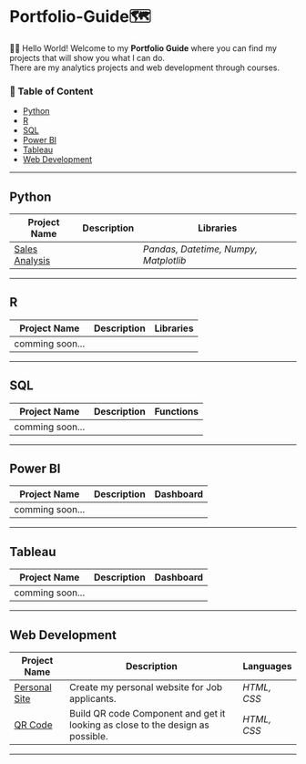 # Portfolio-Guide:world_map:

:raising_hand_woman:	Hello World! Welcome to my **Portfolio Guide** where you can find my projects that will show you what I can do.
<br />
There are my analytics projects and web development through courses.

### :flight_departure: Table of Content
- [Python](#python)
- [R](#r)
- [SQL](#sql)
- [Power BI](#power-bi)
- [Tableau](#tableau)
- [Web Development](#web-development)

***

## Python
| Project Name | Description | Libraries |
|---|---|---|
| [Sales Analysis](https://datalore.jetbrains.com/view/notebook/yJTIi3RnNAg2EJv2b7LZ5w)| | _Pandas, Datetime, Numpy, Matplotlib_ |

***

## R
| Project Name | Description | Libraries |
|---|---|---|
| comming soon... | | |

***

## SQL
| Project Name | Description | Functions |
|---|---|---|
| comming soon... | | |

***

## Power BI
| Project Name | Description | Dashboard |
|---|---|---|
| comming soon... | | |


***

## Tableau
| Project Name | Description | Dashboard |
|---|---|---|
| comming soon... | | |


***

## Web Development
| Project Name | Description | Languages |
|---|---|---|
| [Personal Site](https://github.com/wareenan/Personal-Website) | Create my personal website for Job applicants. | _HTML, CSS_ |
| [QR Code](https://github.com/wareenan/qr-code-challenge)| Build QR code Component and get it looking as close to the design as possible. | _HTML, CSS_|

***
